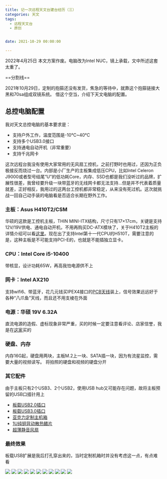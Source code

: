 ```yaml
---
title: 记一次远程天文台建台经历（三）
categories: 天文
tags:
  - 远程天文台
  - 原创


date: 2021-10-29 00:00:00

---
```

2022年4月25日 本文方案作废。电脑改为Intel NUC，镜上承载，文中所述这套太重了。

==分割线==

2021年10月29日，定制的抱箍还没有发货，焦急的等待中，就靠这个抱箍链接大黑和70sa组成双镜系统。
借这个空当，介绍下天文电脑的配置。
<!--more-->
## 总控电脑配置
我对天文总控电脑的基本要求是：
* 支持户外工作，温度范围是-10℃~40℃
* 支持多个USB3.0接口
* 支持通电自动开机（非常重要）
* 支持千兆网卡

这次远程台我没有使用大家常用的无风扇工控机，之前打野时也用过，还因为正负极接反而烧过一台。内部是小厂生产的主板集成低压CPU，比如Intel Celeron J9000或者型号结尾“U”的低功耗Core，内存、SSD也都是我们没听过的品牌，扩展性很差，我曾经要升级一块带蓝牙的无线网卡都无法支持...但是并不代表着质量就差，正好相反，我用过的这两台工控机都非常稳定，从来没有死过机。这次就挑战一回自己动手装的电脑看是否适合长期在野外工作。

### 主板：Asus H410T2/CSM
华硕的这款是工控机主板，THIN MINI-ITX结构，尺寸只有17×17cm，关键是支持12V/19V供电、通电自动开机，不用再购买DC-ATX模块了，关于H410T2主板的详情介绍可以看[这里](https://item.taobao.com/item.htm?id=634886483572&_u=t18gkkqb0e0)。现在出了支持Intel第十一代CPU的H510T，需要注意的是，这种主板是不可能支持PCI-E的，也就是不能插独立显卡。

### CPU：Intel Core i5-10400
带核显，设计功耗65W，再高我怕电源供不上

### 网卡：Intel AX210
支持wifi6、带蓝牙，花几元钱买IPEX4接口的[PCB天线](https://item.taobao.com/item.htm?spm=a1z09.2.0.0.58a22e8d8G8KDI&id=586127342811&_u=t18gkkqa2de)装上，信号效果远远好于各种“八爪鱼”天线，而且还不用支棱在外面

### 电源：华硕 19V 6.32A
直流电源的造假、虚标现象非常严重，买的时候一定要注意看评论、店家信誉，我是在[这家](https://item.taobao.com/item.htm?spm=a1z09.2.0.0.5c172e8dI9bsQ1&id=573189648830&_u=t18gkkqe88d)买的

### 硬盘、内存
内存16G起，硬盘用两块，主板M.2上一块、SATA插一块，因为有流星监控，需要大量的视频读写。
将拍照的硬盘和视频的硬盘分开

### 其它配件
由于主板只有2个USB3、2个USB2，使用USB hub又可能存在问题，故将主板预留的USB口插针用上
* [板载USB2.0插口](https://item.taobao.com/item.htm?spm=a1z09.2.0.0.5c172e8dI9bsQ1&id=619496705052&_u=t18gkkq1821)
* [板载USB3.0插口](https://item.taobao.com/item.htm?spm=a1z09.2.0.0.5c172e8dI9bsQ1&id=637884469447&_u=t18gkkqd1de)
* [亚克力定制主机箱](https://item.taobao.com/item.htm?spm=a1z09.2.0.0.5c172e8dI9bsQ1&id=599621211629&_u=t18gkkq262f)
* [1U纯铜背动散热鳍片](https://item.taobao.com/item.htm?spm=a1z09.2.0.0.5c172e8dI9bsQ1&id=634739991191&_u=t18gkkq4395)
* [超薄静音风扇](https://item.taobao.com/item.htm?spm=a1z09.2.0.0.5c172e8dI9bsQ1&id=613065189847&_u=t18gkkq1b36)

### 最终效果
板载USB扩展是我后打孔穿出来的，当时定制机箱时并没有考虑这一点，有点难看

![](//oldmanblog.oss-cn-guangzhou.aliyuncs.com/blog/2021-10-29-IMG_3660.jpeg)
![](//oldmanblog.oss-cn-guangzhou.aliyuncs.com/blog/2021-10-29-IMG_3661.jpeg)
![](//oldmanblog.oss-cn-guangzhou.aliyuncs.com/blog/2021-10-29-IMG_3662.jpeg)
![](//oldmanblog.oss-cn-guangzhou.aliyuncs.com/blog/2021-10-29-IMG_3663.jpeg)
![](//oldmanblog.oss-cn-guangzhou.aliyuncs.com/blog/2021-10-29-IMG_3664.jpeg)
![](//oldmanblog.oss-cn-guangzhou.aliyuncs.com/blog/2021-10-29-IMG_3665.jpeg)
![](//oldmanblog.oss-cn-guangzhou.aliyuncs.com/blog/2021-10-29-IMG_3666.jpeg)
![](//oldmanblog.oss-cn-guangzhou.aliyuncs.com/blog/2021-10-29-IMG_3667.jpeg)
![](//oldmanblog.oss-cn-guangzhou.aliyuncs.com/blog/2021-10-29-IMG_3668-1.jpeg)
![](//oldmanblog.oss-cn-guangzhou.aliyuncs.com/blog/2021-10-29-IMG_3669-1.jpeg)
![](//oldmanblog.oss-cn-guangzhou.aliyuncs.com/blog/2021-10-29-IMG_3670-1.jpeg)

